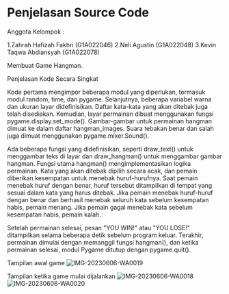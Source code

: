 # Penjelasan Source Code

Anggota Kelompok :

1.Zahrah Hafizah Fakhri (G1A022046)
2.Neli Agustin (G1A022048)
3.Kevin Taqwa Abdiansyah (G1A022078)

Membuat Game Hangman. 

Penjelasan Kode Secara Singkat

Kode pertama mengimpor beberapa modul yang diperlukan, termasuk modul random, time, dan pygame. Selanjutnya, beberapa variabel warna dan ukuran layar didefinisikan. Daftar kata-kata yang akan ditebak juga telah disediakan. Kemudian, layar permainan dibuat menggunakan fungsi pygame.display.set_mode(). Gambar-gambar untuk permainan hangman dimuat ke dalam daftar hangman_images. Suara tebakan benar dan salah juga dimuat menggunakan pygame.mixer.Sound().

Ada beberapa fungsi yang didefinisikan, seperti draw_text() untuk menggambar teks di layar dan draw_hangman() untuk menggambar gambar hangman. Fungsi utama hangman() mengimplementasikan logika permainan. Kata yang akan ditebak dipilih secara acak, dan pemain diberikan kesempatan untuk menebak huruf-hurufnya. Saat pemain menebak huruf dengan benar, huruf tersebut ditampilkan di tempat yang sesuai dalam kata yang harus ditebak. Jika pemain menebak huruf-huruf dengan benar dan berhasil menebak seluruh kata sebelum kesempatan habis, pemain menang. Jika pemain gagal menebak kata sebelum kesempatan habis, pemain kalah.

Setelah permainan selesai, pesan "YOU WIN!" atau "YOU LOSE!" ditampilkan selama beberapa detik sebelum program keluar. Terakhir, permainan dimulai dengan memanggil fungsi hangman(), dan ketika permainan selesai, modul Pygame ditutup dengan pygame.quit().

Tampilan awal game
![IMG-20230606-WA0019](https://github.com/KevinTaqwaAbdiansyah/UAS-PBO/assets/129782065/8108bd26-3b77-4b12-a77c-d8ded410e7d9)

Tampilan ketika game mulai dijalankan
![IMG-20230606-WA0018](https://github.com/KevinTaqwaAbdiansyah/UAS-PBO/assets/129782065/220d9f37-0028-44c9-94d8-0b15ed146fcc)
![IMG-20230606-WA0020](https://github.com/KevinTaqwaAbdiansyah/UAS-PBO/assets/129782065/dfc711d7-c788-49d1-8708-21a45093257f)
